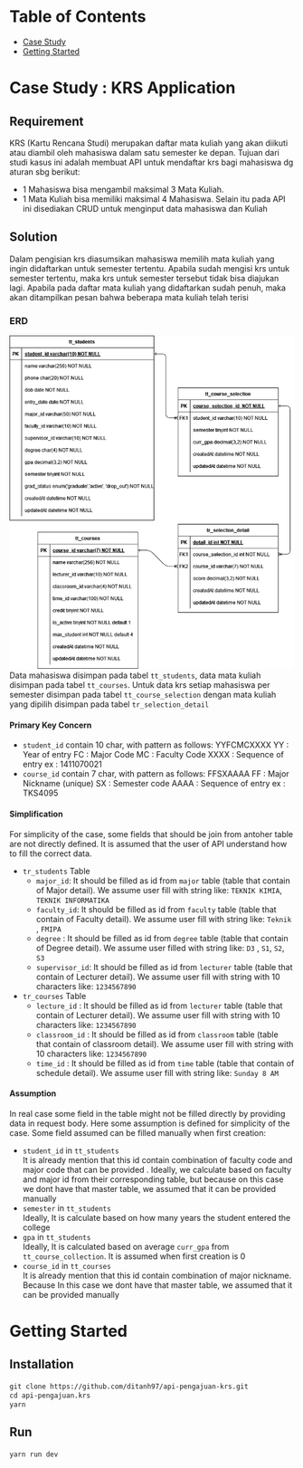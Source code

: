 # Table of Contents
- [Case Study](#about)
- [Getting Started](#gettingstarted)



# Case Study : KRS Application

## Requirement
KRS (Kartu Rencana Studi) merupakan daftar mata kuliah yang akan diikuti atau diambil oleh mahasiswa dalam satu semester ke depan. Tujuan dari studi kasus ini adalah membuat API untuk mendaftar krs bagi mahasiswa dg aturan sbg berikut:
- 1 Mahasiswa bisa mengambil maksimal 3 Mata Kuliah.
- 1 Mata Kuliah bisa memiliki maksimal 4 Mahasiswa.
Selain itu pada API ini disediakan CRUD untuk menginput data mahasiswa dan Kuliah



## Solution
Dalam pengisian krs diasumsikan mahasiswa memilih mata kuliah yang ingin didaftarkan untuk semester tertentu. Apabila sudah mengisi krs untuk semester tertentu, maka  krs untuk semester tersebut tidak bisa diajukan lagi. Apabila pada daftar mata kuliah yang didaftarkan sudah penuh, maka akan ditampilkan pesan bahwa beberapa mata kuliah telah terisi


### ERD
![ERD for the Propose Case Study](krs_application.drawio.png) \
Data mahasiswa disimpan pada tabel `tt_students`, data mata kuliah disimpan pada tabel `tt_courses`.
Untuk data krs setiap mahasiswa per semester disimpan pada tabel `tt_course_selection` dengan mata kuliah yang dipilih disimpan pada tabel `tr_selection_detail`


#### Primary Key Concern
- `student_id` contain 10 char, with pattern as follows: 
  YYFCMCXXXX
  YY : Year of entry
  FC : Major Code
  MC : Faculty Code
  XXXX : Sequence of entry
  ex : 1411070021
- `course_id` contain 7 char, with pattern as follows:
  FFSXAAAA
  FF : Major Nickname (unique)
  SX : Semester code
  AAAA : Sequence of entry
  ex : TKS4095

#### Simplification 
For simplicity of the case, some fields that should be join from antoher table are not directly defined. It is assumed that the user of API understand how to fill the correct data. 
- `tr_students` Table
   - `major_id`: It should be filled as id from `major` table (table that contain of Major detail). We assume user fill with string like: `TEKNIK KIMIA`, `TEKNIK INFORMATIKA`
   - `faculty_id`: It should be filled as id from `faculty` table (table that contain of Faculty detail). We assume user fill with string like: `Teknik` , `FMIPA` 
   - `degree` : It should be filled as id from `degree` table (table that contain of Degree detail). We assume user filled with string like: `D3` , `S1`, `S2`, `S3` 
   - `supervisor_id`: It should be filled as id from `lecturer` table (table that contain of Lecturer detail). We assume user fill with string with 10 characters like:  `1234567890` 
- `tr_courses` Table
   - `lecture_id` : It should be filled as id from `lecturer` table (table that contain of Lecturer detail). We assume user fill with string with 10 characters like:  `1234567890` 
   - `classroom_id` : It should be filled as id from `classroom` table (table that contain of classroom detail). We assume user fill with string with 10 characters like:  `1234567890` 
   - `time_id` : It should be filled as id from `time` table (table that contain of schedule detail). We assume user fill with string like:  `Sunday 8 AM` 

#### Assumption
In real case some field in the table might not be filled directly by providing data in request body. Here some assumption is defined for simplicity of the case. Some field assumed can be filled manually when first creation:
- `student_id` in `tt_students` \
  It is already mention that this id contain combination of faculty code and major code that can be provided . Ideally, we calculate based on faculty and major id from their corresponding table, but because on this case we dont have that master table, we assumed that it can be provided manually
- `semester` in `tt_students` \
  Ideally, It is calculate based on how many years the student entered the college
-  `gpa` in `tt_students` \
  Ideally, It is calculated based on average `curr_gpa` from `tt_course_collection`. It is assumed when first creation is 0
- `course_id` in `tt_courses` \
  It is already mention that this id contain combination of  major nickname. Because In this case we dont have that master table, we assumed that it can be provided manually


# Getting Started


## Installation
```
git clone https://github.com/ditanh97/api-pengajuan-krs.git
cd api-pengajuan.krs
yarn
```

## Run
```
yarn run dev
```


